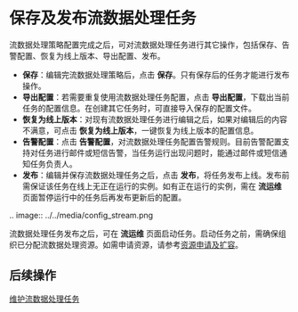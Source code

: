 # 保存及发布流数据处理任务
流数据处理策略配置完成之后，可对流数据处理任务进行其它操作，包括保存、告警配置、恢复为线上版本、导出配置、发布。
- **保存**：编辑完流数据处理策略后，点击 **保存**。只有保存后的任务才能进行发布操作。
- **导出配置**：若需要重复使用流数据处理任务配置，点击 **导出配置**，下载出当前任务的配置信息。在创建其它任务时，可直接导入保存的配置文件。
- **恢复为线上版本**：对现有流数据处理任务进行编辑之后，如果对编辑后的内容不满意，可点击 **恢复为线上版本**，一键恢复为线上版本的配置信息。
- **告警配置**：点击 **告警配置**，对流数据处理任务配置告警规则。目前告警配置支持对任务进行邮件或短信告警，当任务运行出现问题时，能通过邮件或短信通知任务负责人。
- **发布**：编辑并保存流数据处理任务之后，点击 **发布**，将任务发布上线。发布前需保证该任务在线上无正在运行的实例。如有正在运行的实例，需在 **流运维** 页面暂停运行中的任务后再发布更新后的配置。

.. image:: ../../media/config_stream.png

流数据处理任务发布之后，可在 **流运维** 页面启动任务。启动任务之前，需确保组织已分配流数据处理资源。如需申请资源，请参考[资源申请及扩容](/docs/enos/zh_CN/2.0.9/resourcemanagement/getstarted.html)。

## 后续操作

[维护流数据处理任务](monitoring_job)
